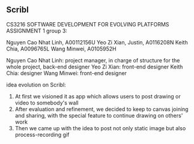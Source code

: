 ## Scribl

CS3216 SOFTWARE DEVELOPMENT FOR EVOLVING PLATFORMS
ASSIGNMENT 1 group 3:

Nguyen Cao Nhat Linh, A00112156U
Yeo Zi Xian, Justin, A0116208N
Keith Chia, A0096765L
Wang Minwei, A0105952H

Nguyen Cao Nhat Linh: project manager, in charge of structure for the whole project, back-end designer
Yeo Zi Xian: front-end designer
Keith Chia: designer
Wang Minwei: front-end designer

idea evolution on Scribl:

1. At first we visioned it as app which allows users to post drawing or video to somebody's wall
2. After evaluation and refinement, we decided to keep to canvas joining and sharing, 
with the special feature to continue drawing on others' work
3. Then we came up with the idea to post not only static image but also process-recording gif
